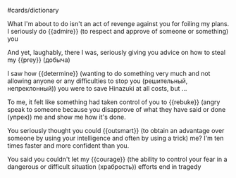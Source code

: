 #cards/dictionary 

What I'm about to do isn't an act of revenge against you for foiling my plans. I seriously do {{admire}} (to respect and approve of someone or something) you 

And yet, laughably, there I was, seriously giving you advice on how to steal my {{prey}} (добыча) 

I saw how {{determine}} (wanting to do something very much and not allowing anyone or any difficulties to stop you (решительный, непреклонный)) you were to save Hinazuki at all costs, but ... <!--SR:!2024-02-07,6,257-->  

To me, it felt like something had taken control of you to {{rebuke}} (angry speak to someone because you disapprove of what they have said or done (упрек)) me and show me how it's done. <!--SR:!2024-02-16,24,274--> 

You seriously thought you could {{outsmart}} (to obtain an advantage over someone by using your intelligence and often by using a trick) me? I'm ten times faster and more confident than you. <!--SR:!2024-02-13,35,290-->

You said you couldn't let my {{courage}} (the ability to control your fear in a dangerous or difficult situation (храбрость)) efforts end in tragedy 